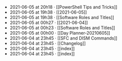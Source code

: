 - 2021-06-05 at 20h18 · [[PowerShell Tips and Tricks]]
- 2021-06-05 at 19h38 · [[2021-06-05]]
- 2021-06-05 at 19h38 · [[Software Roles and Titles]]
- 2021-06-05 at 00h27 · [[2021-06-04]]
- 2021-06-05 at 00h23 · [[Software Roles and Titles]]
- 2021-06-05 at 00h00 · [[Day Planner-20210605]]
- 2021-06-04 at 23h45 · [[SFC and DISM Commands]]
- 2021-06-04 at 23h45 · [[Changelog]]
- 2021-06-04 at 23h45 · [[index]]
- 2021-06-04 at 23h45 · [[index]]
